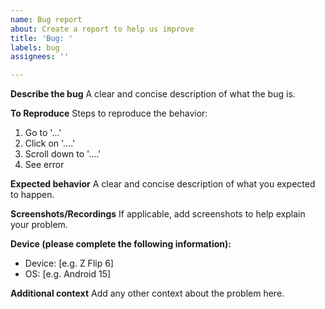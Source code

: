 ```yaml
---
name: Bug report
about: Create a report to help us improve
title: 'Bug: '
labels: bug
assignees: ''

---
```


**Describe the bug**
A clear and concise description of what the bug is.

**To Reproduce**
Steps to reproduce the behavior:
1. Go to '...'
2. Click on '....'
3. Scroll down to '....'
4. See error

**Expected behavior**
A clear and concise description of what you expected to happen.

**Screenshots/Recordings**
If applicable, add screenshots to help explain your problem.

**Device (please complete the following information):**
 - Device: [e.g. Z Flip 6]
 - OS: [e.g. Android 15]

**Additional context**
Add any other context about the problem here.

